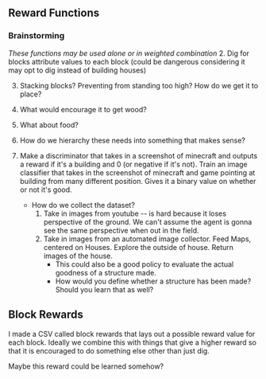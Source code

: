 ## Reward Functions
### Brainstorming
*These functions may be used alone or in weighted combination*
2. Dig for blocks attribute values to each block (could be dangerous considering it may opt to dig instead of building houses)

3. Stacking blocks? Preventing from standing too high? How do we get it to place?

4. What would encourage it to get wood?
5. What about food?
6. How do we hierarchy these needs into something that makes sense?

1. Make a discriminator that takes in a screenshot of minecraft and outputs a reward if it's a building and 0 (or negative if it's not). Train an image classifier that takes in the screenshot of minecraft and game pointing at building from many different position. Gives it a binary value on whether or not it's good.

    * How do we collect the dataset?
        1. Take in images from youtube -- is hard because it loses perspective of the ground. We can't assume the agent is gonna see the same perspective when out in the field.
        2. Take in images from an automated image collector. Feed Maps, centered on Houses. Explore the outside of house. Return images of the house.
            * This could also be a good policy to evaluate the actual goodness of a structure made.
            * How would you define whether a structure has been made? Should you learn that as well?
## Block Rewards
I made a CSV called block rewards that lays out a possible reward value for each block. Ideally we combine this with things that give a higher reward so that it is encouraged to do something else other than just dig. 

Maybe this reward could be learned somehow?
